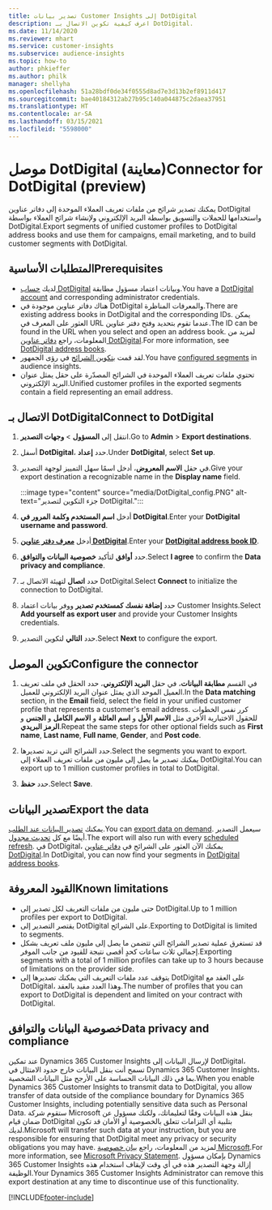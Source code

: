 ```yaml
---
title: تصدير بيانات Customer Insights إلى DotDigital
description: اعرف كيفية تكوين الاتصال بـ DotDigital.
ms.date: 11/14/2020
ms.reviewer: mhart
ms.service: customer-insights
ms.subservice: audience-insights
ms.topic: how-to
author: phkieffer
ms.author: philk
manager: shellyha
ms.openlocfilehash: 51a28bdf0de34f0555d8ad7e3d13b2ef8911d417
ms.sourcegitcommit: bae40184312ab27b95c140a044875c2daea37951
ms.translationtype: HT
ms.contentlocale: ar-SA
ms.lasthandoff: 03/15/2021
ms.locfileid: "5598000"
---
```

# <a name="connector-for-dotdigital-preview"></a><span data-ttu-id="f40d3-103">موصل DotDigital (معاينة)</span><span class="sxs-lookup"><span data-stu-id="f40d3-103">Connector for DotDigital (preview)</span></span>

<span data-ttu-id="f40d3-104">يمكنك تصدير شرائح من ملفات تعريف العملاء الموحدة إلى دفاتر عناوين DotDigital واستخدامها للحملات والتسويق بواسطة البريد الإلكتروني ولإنشاء شرائح العملاء بواسطة DotDigital.</span><span class="sxs-lookup"><span data-stu-id="f40d3-104">Export segments of unified customer profiles to DotDigital address books and use them for campaigns, email marketing, and to build customer segments with DotDigital.</span></span> 

## <a name="prerequisites"></a><span data-ttu-id="f40d3-105">المتطلبات الأساسية</span><span class="sxs-lookup"><span data-stu-id="f40d3-105">Prerequisites</span></span>

-   <span data-ttu-id="f40d3-106">لديك [حساب DotDigital](https://dotdigital.com/) وبيانات اعتماد مسؤول مطابقة.</span><span class="sxs-lookup"><span data-stu-id="f40d3-106">You have a [DotDigital account](https://dotdigital.com/) and corresponding administrator credentials.</span></span>
-   <span data-ttu-id="f40d3-107">هناك دفاتر عناوين موجودة في DotDigital والمعرفات المناظرة.</span><span class="sxs-lookup"><span data-stu-id="f40d3-107">There are existing address books in DotDigital and the corresponding IDs.</span></span> <span data-ttu-id="f40d3-108">يمكن العثور على المعرف في URL عندما تقوم بتحديد وفتح دفتر عناوين.</span><span class="sxs-lookup"><span data-stu-id="f40d3-108">The ID can be found in the URL when you select and open an address book.</span></span> <span data-ttu-id="f40d3-109">لمزيد من المعلومات، راجع [دفاتر عناوين DotDigital](https://support.dotdigital.com/hc/articles/212211968-Creating-an-address-book).</span><span class="sxs-lookup"><span data-stu-id="f40d3-109">For more information, see [DotDigital address books](https://support.dotdigital.com/hc/articles/212211968-Creating-an-address-book).</span></span>
-   <span data-ttu-id="f40d3-110">لقد قمت [بتكوين الشرائح](segments.md) في رؤى الجمهور.</span><span class="sxs-lookup"><span data-stu-id="f40d3-110">You have [configured segments](segments.md) in audience insights.</span></span>
-   <span data-ttu-id="f40d3-111">تحتوي ملفات تعريف العملاء الموحدة في الشرائح المصدّرة على حقل يمثل عنوان البريد الإلكتروني.</span><span class="sxs-lookup"><span data-stu-id="f40d3-111">Unified customer profiles in the exported segments contain a field representing an email address.</span></span>

## <a name="connect-to-dotdigital"></a><span data-ttu-id="f40d3-112">الاتصال بـ DotDigital</span><span class="sxs-lookup"><span data-stu-id="f40d3-112">Connect to DotDigital</span></span>

1. <span data-ttu-id="f40d3-113">انتقل إلى **المسؤول** > **وجهات التصدير**.</span><span class="sxs-lookup"><span data-stu-id="f40d3-113">Go to **Admin** > **Export destinations**.</span></span>

1. <span data-ttu-id="f40d3-114">أسفل **DotDigital**، حدد **إعداد**.</span><span class="sxs-lookup"><span data-stu-id="f40d3-114">Under **DotDigital**, select **Set up**.</span></span>

1. <span data-ttu-id="f40d3-115">في حقل **الاسم المعروض**، أدخل اسمًا سهل التمييز لوجهة التصدير.</span><span class="sxs-lookup"><span data-stu-id="f40d3-115">Give your export destination a recognizable name in the **Display name** field.</span></span>

   :::image type="content" source="media/DotDigital_config.PNG" alt-text="جزء التكوين لتصدير DotDigital.":::

1. <span data-ttu-id="f40d3-117">أدخل **اسم المستخدم وكلمة المرور في DotDigital**.</span><span class="sxs-lookup"><span data-stu-id="f40d3-117">Enter your **DotDigital username and password**.</span></span>

1. <span data-ttu-id="f40d3-118">أدخل **[معرف دفتر عناوين DotDigital](https://support.dotdigital.com/hc/articles/212211968-Creating-an-address-book)**.</span><span class="sxs-lookup"><span data-stu-id="f40d3-118">Enter your **[DotDigital address book ID](https://support.dotdigital.com/hc/articles/212211968-Creating-an-address-book)**.</span></span>

1. <span data-ttu-id="f40d3-119">حدد **أوافق** لتأكيد **خصوصية البيانات والتوافق‬**.</span><span class="sxs-lookup"><span data-stu-id="f40d3-119">Select **I agree** to confirm the **Data privacy and compliance**.</span></span>

1. <span data-ttu-id="f40d3-120">حدد **اتصال** لتهيئة الاتصال بـ DotDigital.</span><span class="sxs-lookup"><span data-stu-id="f40d3-120">Select **Connect** to initialize the connection to DotDigital.</span></span>

1. <span data-ttu-id="f40d3-121">حدد **إضافة نفسك كمستخدم تصدير** ووفر بيانات اعتماد Customer Insights.</span><span class="sxs-lookup"><span data-stu-id="f40d3-121">Select **Add yourself as export user** and provide your Customer Insights credentials.</span></span>

1. <span data-ttu-id="f40d3-122">حدد **التالي** لتكوين التصدير.</span><span class="sxs-lookup"><span data-stu-id="f40d3-122">Select **Next** to configure the export.</span></span>

## <a name="configure-the-connector"></a><span data-ttu-id="f40d3-123">تكوين الموصل</span><span class="sxs-lookup"><span data-stu-id="f40d3-123">Configure the connector</span></span>

1. <span data-ttu-id="f40d3-124">في القسم **مطابقة البيانات**، في حقل **البريد الإلكتروني**، حدد الحقل في ملف تعريف العميل الموحد الذي يمثل عنوان البريد الإلكتروني للعميل.</span><span class="sxs-lookup"><span data-stu-id="f40d3-124">In the **Data matching** section, in the **Email** field, select the field in your unified customer profile that represents a customer's email address.</span></span> <span data-ttu-id="f40d3-125">كرر نفس الخطوات للحقول الاختيارية الأخرى مثل **الاسم الأول** و **اسم العائلة** و **الاسم الكامل** و **الجنس** و **الرمز البريدي**.</span><span class="sxs-lookup"><span data-stu-id="f40d3-125">Repeat the same steps for other optional fields such as **First name**, **Last name**, **Full name**, **Gender**, and **Post code**.</span></span>

1. <span data-ttu-id="f40d3-126">حدد الشرائح التي تريد تصديرها.</span><span class="sxs-lookup"><span data-stu-id="f40d3-126">Select the segments you want to export.</span></span> <span data-ttu-id="f40d3-127">يمكنك تصدير ما يصل إلى مليون من ملفات تعريف العملاء إلى DotDigital.</span><span class="sxs-lookup"><span data-stu-id="f40d3-127">You can export up to 1 million customer profiles in total to DotDigital.</span></span>

1. <span data-ttu-id="f40d3-128">حدد **حفظ**.</span><span class="sxs-lookup"><span data-stu-id="f40d3-128">Select **Save**.</span></span>

## <a name="export-the-data"></a><span data-ttu-id="f40d3-129">تصدير البيانات</span><span class="sxs-lookup"><span data-stu-id="f40d3-129">Export the data</span></span>

<span data-ttu-id="f40d3-130">يمكنك [تصدير البيانات عند الطلب](export-destinations.md).</span><span class="sxs-lookup"><span data-stu-id="f40d3-130">You can [export data on demand](export-destinations.md).</span></span> <span data-ttu-id="f40d3-131">سيعمل التصدير أيضًا مع كل [تحديث مجدول](system.md#schedule-tab).</span><span class="sxs-lookup"><span data-stu-id="f40d3-131">The export will also run with every [scheduled refresh](system.md#schedule-tab).</span></span> <span data-ttu-id="f40d3-132">في DotDigital، يمكنك الآن العثور على الشرائح في [دفاتر عناوين DotDigital](https://support.dotdigital.com/hc/articles/212211968-Creating-an-address-book).</span><span class="sxs-lookup"><span data-stu-id="f40d3-132">In DotDigital, you can now find your segments in [DotDigital address books](https://support.dotdigital.com/hc/articles/212211968-Creating-an-address-book).</span></span>

## <a name="known-limitations"></a><span data-ttu-id="f40d3-133">القيود المعروفة</span><span class="sxs-lookup"><span data-stu-id="f40d3-133">Known limitations</span></span>

- <span data-ttu-id="f40d3-134">حتى مليون من ملفات التعريف لكل تصدير إلى DotDigital.</span><span class="sxs-lookup"><span data-stu-id="f40d3-134">Up to 1 million profiles per export to DotDigital.</span></span>
- <span data-ttu-id="f40d3-135">يقتصر التصدير إلى DotDigital على الشرائح.</span><span class="sxs-lookup"><span data-stu-id="f40d3-135">Exporting to DotDigital is limited to segments.</span></span>
- <span data-ttu-id="f40d3-136">قد تستغرق عملية تصدير الشرائح التي تتضمن ما يصل إلى مليون ملف تعريف بشكل إجمالي ثلاث ساعات كحدٍ أقصى نتيجة للقيود من جانب الموفر.</span><span class="sxs-lookup"><span data-stu-id="f40d3-136">Exporting segments with a total of 1 million profiles can take up to 3 hours because of limitations on the provider side.</span></span> 
- <span data-ttu-id="f40d3-137">يتوقف عدد ملفات التعريف التي يمكنك تصديرها إلى DotDigital على العقد مع DotDigital، وهذا العدد مقيد بالعقد.</span><span class="sxs-lookup"><span data-stu-id="f40d3-137">The number of profiles that you can export to DotDigital is dependent and limited on your contract with DotDigital.</span></span>

## <a name="data-privacy-and-compliance"></a><span data-ttu-id="f40d3-138">خصوصية البيانات والتوافق</span><span class="sxs-lookup"><span data-stu-id="f40d3-138">Data privacy and compliance</span></span>

<span data-ttu-id="f40d3-139">عند تمكين Dynamics 365 Customer Insights لإرسال البيانات إلى DotDigital، تسمح أنت بنقل البيانات خارج حدود الامتثال في Dynamics 365 Customer Insights، بما في ذلك البيانات الحساسة على الأرجح مثل البيانات الشخصية.</span><span class="sxs-lookup"><span data-stu-id="f40d3-139">When you enable Dynamics 365 Customer Insights to transmit data to DotDigital, you allow transfer of data outside of the compliance boundary for Dynamics 365 Customer Insights, including potentially sensitive data such as Personal Data.</span></span> <span data-ttu-id="f40d3-140">ستقوم شركة Microsoft بنقل هذه البيانات وفقًا لتعليماتك، ولكنك مسؤول عن ضمان قيام DotDigital بتلبية أي التزامات تتعلق بالخصوصية أو الأمان قد تكون لديك.</span><span class="sxs-lookup"><span data-stu-id="f40d3-140">Microsoft will transfer such data at your instruction, but you are responsible for ensuring that DotDigital meet any privacy or security obligations you may have.</span></span> <span data-ttu-id="f40d3-141">لمزيد من المعلومات، راجع [بيان خصوصية Microsoft](https://go.microsoft.com/fwlink/?linkid=396732).</span><span class="sxs-lookup"><span data-stu-id="f40d3-141">For more information, see [Microsoft Privacy Statement](https://go.microsoft.com/fwlink/?linkid=396732).</span></span>
<span data-ttu-id="f40d3-142">بإمكان مسؤول Dynamics 365 Customer Insights إزالة وجهة التصدير هذه في أي وقت لإيقاف استخدام هذه الوظيفة.</span><span class="sxs-lookup"><span data-stu-id="f40d3-142">Your Dynamics 365 Customer Insights Administrator can remove this export destination at any time to discontinue use of this functionality.</span></span>


[!INCLUDE[footer-include](../includes/footer-banner.md)]